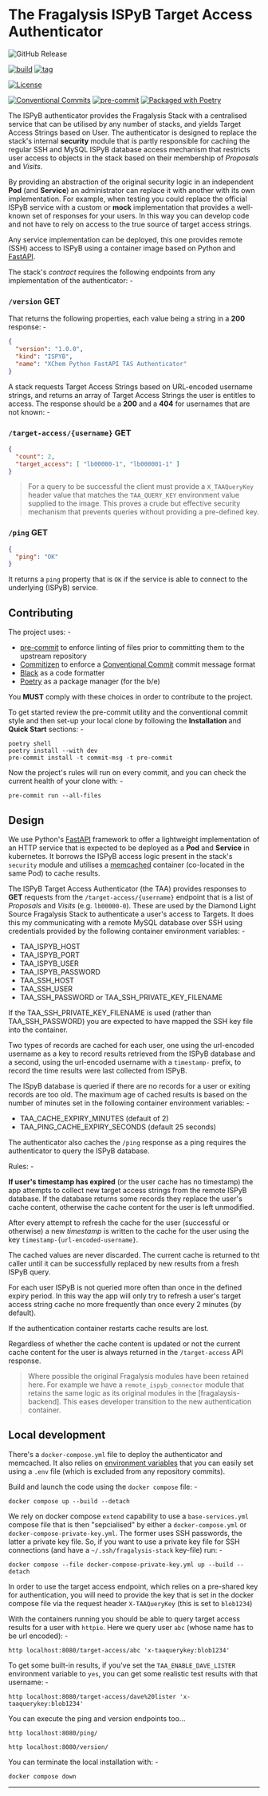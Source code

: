 # The Fragalysis ISPyB Target Access Authenticator

![GitHub Release](https://img.shields.io/github/v/release/xchem/fragalysis-ispyb-target-access-authenticator?include_prereleases)

[![build](https://github.com/xchem/fragalysis-ispyb-target-access-authenticator/actions/workflows/build.yaml/badge.svg)](https://github.com/xchem/fragalysis-ispyb-target-access-authenticator/actions/workflows/build.yaml)
[![tag](https://github.com/xchem/fragalysis-ispyb-target-access-authenticator/actions/workflows/tag.yaml/badge.svg)](https://github.com/xchem/fragalysis-ispyb-target-access-authenticator/actions/workflows/tag.yaml)

[![License](http://img.shields.io/badge/license-Apache%202.0-blue.svg?style=flat)](https://github.com/xchem/fragalysis-ispyb-target-access-authenticator/blob/master/LICENSE.txt)

[![Conventional Commits](https://img.shields.io/badge/Conventional%20Commits-1.0.0-yellow.svg)](https://conventionalcommits.org)
[![pre-commit](https://img.shields.io/badge/pre--commit-enabled-brightgreen?logo=pre-commit&logoColor=white)](https://github.com/pre-commit/pre-commit)
[![Packaged with Poetry](https://img.shields.io/badge/packaging-poetry-cyan.svg)](https://python-poetry.org/)

The ISPyB authenticator provides the Fragalysis Stack with a centralised service that
can be utilised by any number of stacks, and yields Target Access Strings based on User.
The authenticator is designed to replace the stack's internal **security** module that is
partly responsible for caching the regular SSH and MySQL ISPyB database access mechanism
that restricts user access to objects in the stack based on their membership of *Proposals*
and *Visits*.

By providing an abstraction of the original security logic in an independent **Pod**
(and **Service**) an administrator can replace it with another with its own implementation.
For example, when testing you could replace the official ISPyB service with a custom
or **mock** implementation that provides a well-known set of responses for your users.
In this way you can develop code and not have to rely on access to the true source
of target access strings.

Any service implementation can be deployed, this one provides remote (SSH) access to
ISPyB using a container image based on Python and [FastAPI].

The stack's _contract_ requires the following endpoints from any implementation
of the authenticator: -

### `/version` **GET**

That returns the following properties, each value being a string in a **200** response: -

```json
{
  "version": "1.0.0",
  "kind": "ISPYB",
  "name": "XChem Python FastAPI TAS Authenticator"
}
```

A stack requests Target Access Strings based on URL-encoded username strings,
and returns an array of Target Access Strings the user is entitles to access.
The response should be a **200** and a **404** for usernames
that are not known: -

### `/target-access/{username}` **GET**

```json
{
  "count": 2,
  "target_access": [ "lb00000-1", "lb000001-1" ]
}
```

>   For a query to be successful the client must provide a `X_TAAQueryKey` header value
    that matches the `TAA_QUERY_KEY` environment value supplied to the image.
    This proves a crude but effective security mechanism that prevents queries without
    providing a pre-defined key.

### `/ping` **GET**

```json
{
  "ping": "OK"
}
```

It returns a `ping` property that is `OK` if the service is able to connect to the
underlying (ISPyB) service.

## Contributing
The project uses: -

- [pre-commit] to enforce linting of files prior to committing them to the
  upstream repository
- [Commitizen] to enforce a [Conventional Commit] commit message format
- [Black] as a code formatter
- [Poetry] as a package manager (for the b/e)

You **MUST** comply with these choices in order to  contribute to the project.

To get started review the pre-commit utility and the conventional commit style
and then set-up your local clone by following the **Installation** and
**Quick Start** sections: -

    poetry shell
    poetry install --with dev
    pre-commit install -t commit-msg -t pre-commit

Now the project's rules will run on every commit, and you can check the
current health of your clone with: -

    pre-commit run --all-files

## Design
We use Python's [FastAPI] framework to offer a lightweight implementation of an
HTTP service that is expected to be deployed as a **Pod** and **Service** in
kubernetes. It borrows the ISPyB access logic present in the stack's `security` module
and utilises a [memcached] container (co-located in the same Pod) to cache results.

The ISPyB Target Access Authenticator (the TAA) provides responses to **GET** requests
from the `/target-access/{username}` endpoint that is a list of *Proposals* and *Visits*
(e.g. `lb00000-0`). These are used by the Diamond Light Source Fragalysis Stack to
authenticate a user's access to Targets. It does this my communicating with a
remote MySQL database over SSH using credentials provided by the following container
environment variables: -

-   TAA_ISPYB_HOST
-   TAA_ISPYB_PORT
-   TAA_ISPYB_USER
-   TAA_ISPYB_PASSWORD
-   TAA_SSH_HOST
-   TAA_SSH_USER
-   TAA_SSH_PASSWORD or TAA_SSH_PRIVATE_KEY_FILENAME

If the TAA_SSH_PRIVATE_KEY_FILENAME is used (rather than TAA_SSH_PASSWORD) you are expected
to have mapped the SSH key file into the container.

Two types of records are cached for each user, one using the url-encoded username as
a key to record results retrieved from the ISPyB database and a second, using the
url-encoded username with a `timestamp-` prefix, to record the time results were
last collected from ISPyB.

The ISpyB database is queried if there are no records for a user or exiting records
are too old. The maximum age of cached results is based on the number of minutes set
in the following container environment variables: -

-   TAA_CACHE_EXPIRY_MINUTES (default of 2)
-   TAA_PING_CACHE_EXPIRY_SECONDS (default 25 seconds)

The authenticator also caches the `/ping` response as a ping requires the authenticator
to query the ISPyB database.

Rules: -

**If user's timestamp has expired** (or the user cache has no timestamp)
the app attempts to collect new target access strings from the remote
ISPyB database. If the database returns some records they replace the user's
cache content, otherwise the cache content for the user is left unmodified.

After every attempt to refresh the cache for the user (successful or otherwise)
a new *timestamp* is written to the cache for the user using the key
`timestamp-{url-encoded-username}`.

The cached values are never discarded. The current cache is returned to tht caller
until it can be successfully replaced by new results from a fresh ISPyB query.

For each user ISPyB is not queried more often than once in the defined expiry period.
In this way the app will only try to refresh a user's target access string cache
no more frequently than once every 2 minutes (by default).

If the authentication container restarts cache results are lost.

Regardless of whether the cache content is updated or not the current cache content
for the user is always returned in the `/target-access` API response.

>   Where possible the original Fragalysis modules have been retained here.
    For example we have a `remote_ispyb_connector` module that retains the same logic
    as its original modules in the [fragalaysis-backend]. This eases developer
    transition to the new authentication container.

## Local development
There's a `docker-compose.yml` file to deploy the authenticator and memcached.
It also relies on [environment variables] that you can easily set using a `.env` file
(which is excluded from any repository commits).

Build and launch the code using the `docker compose` file: -

    docker compose up --build --detach

We rely on docker compose `extend` capability to use a `base-services.yml` compose file
that is then "sepcialised" by either a `docker-compose.yml` or
`docker-compose-private-key.yml`. The former uses SSH passwords, the latter a
private key file. So, if you want to use a private key file for SSH connections
(and have a `~/.ssh/fragalysis-stack` key-file) run: -

    docker compose --file docker-compose-private-key.yml up --build --detach

In order to use the target access endpoint, which relies on a pre-shared key for
authentication, you will need to provide the key that is set in the docker compose file
via the request header `X-TAAQueryKey` (this is set to `blob1234`)

With the containers running you should be able to query
target access results for a user with `httpie`. Here we query user `abc`
(whose name has to be url encoded): -

    http localhost:8080/target-access/abc 'x-taaquerykey:blob1234'

To get some built-in results, if you've set the `TAA_ENABLE_DAVE_LISTER` environment
variable to `yes`, you can get some realistic test results with that username: -

    http localhost:8080/target-access/dave%20lister 'x-taaquerykey:blob1234'

You can execute the ping and version endpoints too...

    http localhost:8080/ping/

    http localhost:8080/version/

You can terminate the local installation with: -

    docker compose down

---

[black]: https://black.readthedocs.io/en/stable
[commitizen]: https://commitizen-tools.github.io/commitizen/
[conventional commit]: https://www.conventionalcommits.org/en/v1.0.0/
[environment variables]: https://docs.docker.com/compose/how-tos/environment-variables/set-environment-variables/
[fastapi]: https://fastapi.tiangolo.com
[fragalysis-backend]: https://github.com/xchem/fragalysis-backend
[memcached]: https://memcached.org
[poetry]: https://python-poetry.org
[pre-commit]: https://pre-commit.com
